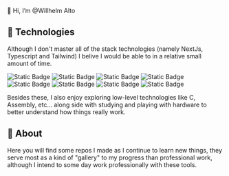 👋 Hi, I’m @Willhelm Alto

## 🎨 Technologies
Although I don't master all of the stack technologies (namely NextJs, Typescript and Tailwind) I belive I would be able to in a relative small amount of time.

![Static Badge](https://img.shields.io/badge/Next-%231a1a1a?style=for-the-badge&logo=nextdotjs)
![Static Badge](https://img.shields.io/badge/React-%231a1a1a?style=for-the-badge&logo=React)
![Static Badge](https://img.shields.io/badge/TypeScript-%231a1a1a?style=for-the-badge&logo=typescript)
![Static Badge](https://img.shields.io/badge/JavaScript-%231a1a1a?style=for-the-badge&logo=javascript)
![Static Badge](https://img.shields.io/badge/Tailwind-%231a1a1a?style=for-the-badge&logo=tailwindcss)
![Static Badge](https://img.shields.io/badge/HTML-%231a1a1a?style=for-the-badge&logo=html5)
![Static Badge](https://img.shields.io/badge/CSS-%231a1a1a?style=for-the-badge&logo=css3&logoColor=%231572B6)
![Static Badge](https://img.shields.io/badge/Delphi-%23E62431?style=for-the-badge&logo=Delphi&logoColor=%23E62431&color=%231a1a1a)

Besides these, I also enjoy exploring low-level technologies like C, Assembly, etc... along side with studying and playing with hardware to better understand 
how things really work.

## 📓 About
Here you will find some repos I made as I continue to learn new things, they serve most as a kind of "gallery" to my progress than professional work, although I intend
to some day work professionally with these tools. 

<!---
Willhelm-Alto/Willhelm-Alto is a ✨ special ✨ repository because its `README.md` (this file) appears on your GitHub profile.
You can click the Preview link to take a look at your changes.
--->
